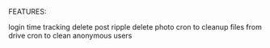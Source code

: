 
FEATURES:

login time tracking
delete post ripple delete photo
cron to cleanup files from drive
cron to clean anonymous users